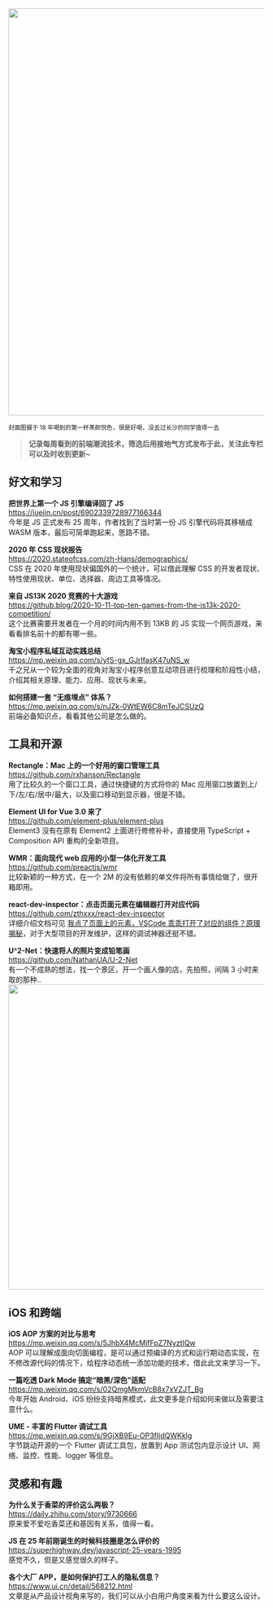 <img src="https://gw.alipayobjects.com/zos/k/st/6nkLEu.jpg" width="800" />  

<small>封面图摄于 18 年喝到的第一杯茶颜悦色，很是好喝，没去过长沙的同学值得一去</small>  

> **记录每周看到的前端潮流技术，筛选后用接地气方式发布于此，关注此专栏可以及时收到更新~**  

## 好文和学习

**把世界上第一个 JS 引擎编译回了 JS**  
<https://juejin.cn/post/6902339728977166344>  
今年是 JS 正式发布 25 周年，作者找到了当时第一份 JS 引擎代码将其移植成 WASM 版本，最后可简单跑起来，思路不错。

**2020 年 CSS 现状报告**  
<https://2020.stateofcss.com/zh-Hans/demographics/>  
CSS 在 2020 年使用现状偏国外的一个统计，可以借此理解 CSS 的开发者现状、特性使用现状、单位、选择器、周边工具等情况。

**来自 JS13K 2020 竞赛的十大游戏**  
<https://github.blog/2020-10-11-top-ten-games-from-the-js13k-2020-competition/>  
这个比赛需要开发者在一个月的时间内用不到 13KB 的 JS 实现一个网页游戏，来看看排名前十的都有哪一些。

**淘宝小程序私域互动实践总结**  
<https://mp.weixin.qq.com/s/yfS-gx_GJrIfasK47uNS_w>  
千之兄从一个较为全面的视角对淘宝小程序创意互动项目进行梳理和阶段性小结，介绍其相关原理、能力、应用、现状与未来。

**如何搭建一套 “无痕埋点” 体系？**  
<https://mp.weixin.qq.com/s/nJZk-0WtEW6C8mTeJCSUzQ>  
前端必备知识点，看看其他公司是怎么做的。

## 工具和开源

**Rectangle：Mac 上的一个好用的窗口管理工具**  
<https://github.com/rxhanson/Rectangle>  
用了比较久的一个窗口工具，通过快捷键的方式将你的 Mac 应用窗口放置到上/下/左/右/居中/最大，以及窗口移动到显示器，很是不错。

**Element UI for Vue 3.0 来了**  
<https://github.com/element-plus/element-plus>  
Element3 没有在原有 Element2 上面进行修修补补，直接使用 TypeScript + Composition API 重构的全新项目。

**WMR：面向现代 web 应用的小型一体化开发工具**  
<https://github.com/preactjs/wmr>  
比较新颖的一种方式，在一个 2M 的没有依赖的单文件将所有事情给做了，很开箱即用。

**react-dev-inspector：点击页面元素在编辑器打开对应代码**  
<https://github.com/zthxxx/react-dev-inspector>  
详细介绍文档可见 [我点了页面上的元素，VSCode 乖乖打开了对应的组件？原理揭秘](https://juejin.cn/post/6901466406823575560)，对于大型项目的开发维护，这样的调试神器还挺不错。

**U^2-Net：快速将人的照片变成铅笔画**  
<https://github.com/NathanUA/U-2-Net>  
有一个不成熟的想法，找一个景区，开一个画人像的店，先拍照，间隔 3 小时来取的那种..
<img src="https://gw.alipayobjects.com/zos/k/ns/otysba.jpg" width="600" />  

## iOS 和跨端

**iOS AOP 方案的对比与思考**  
<https://mp.weixin.qq.com/s/5JhbX4McMifFpZ7NyztIQw>  
AOP 可以理解成面向切面编程，是可以通过预编译的方式和运行期动态实现，在不修改源代码的情况下，给程序动态统一添加功能的技术，借此此文来学习一下。

**一篇吃透 Dark Mode 搞定“暗黑/深色”适配**  
<https://mp.weixin.qq.com/s/02QmgMkmVcB8x7xVZJT_Bg>  
今年开始 Android、iOS 纷纷支持暗黑模式，此文更多是介绍如何来做以及需要注意什么。

**UME - 丰富的 Flutter 调试工具**  
<https://mp.weixin.qq.com/s/9GjXB9Eu-OP3fIjdQWKklg>  
字节跳动开源的一个 Flutter 调试工具包，放置到 App 测试包内显示设计 UI、网络、监控、性能、logger 等信息。

## 灵感和有趣

**为什么关于香菜的评价这么两极？**  
<https://daily.zhihu.com/story/9730666>  
原来爱不爱吃香菜还和基因有关系，值得一看。

**JS 在 25 年前刚诞生的时候科技圈是怎么评价的**  
<https://superhighway.dev/javascript-25-years-1995>  
感觉不久，但是又感觉很久的样子。

**各个大厂 APP，是如何保护打工人的隐私信息？**  
<https://www.ui.cn/detail/568212.html>  
文章是从产品设计视角来写的，我们可以从小白用户角度来看为什么要这么设计。
